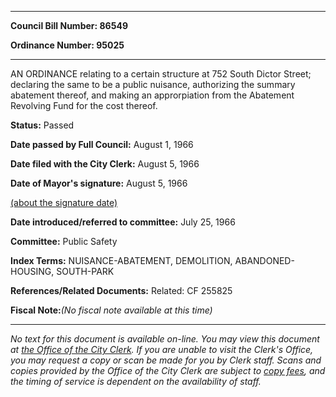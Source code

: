 

********

**Council Bill Number: 86549**
   
**Ordinance Number: 95025**
********

 AN ORDINANCE relating to a certain structure at 752 South Dictor Street; declaring the same to be a public nuisance, authorizing the summary abatement thereof, and making an approrpiation from the Abatement Revolving Fund for the cost thereof.

**Status:** Passed
   
**Date passed by Full Council:** August 1, 1966
   
**Date filed with the City Clerk:** August 5, 1966
   
**Date of Mayor's signature:** August 5, 1966
   
[(about the signature date)](/~public/approvaldate.htm)
   
   
   
**Date introduced/referred to committee:** July 25, 1966
   
**Committee:** Public Safety
   
   
**Index Terms:** NUISANCE-ABATEMENT, DEMOLITION, ABANDONED-HOUSING, SOUTH-PARK

**References/Related Documents:** Related: CF 255825

**Fiscal Note:**_(No fiscal note available at this time)_
********

_No text for this document is available on-line. You may view this document at [the Office of the City Clerk](http://www.seattle.gov/leg/clerk/contactUs.htm). If you are unable to visit the Clerk's Office, you may request a copy or scan be made for you by Clerk staff. Scans and copies provided by the Office of the City Clerk are subject to [copy fees](http://clerk.seattle.gov/~public/clerkfees.htm), and the timing of service is dependent on the availability of staff._

